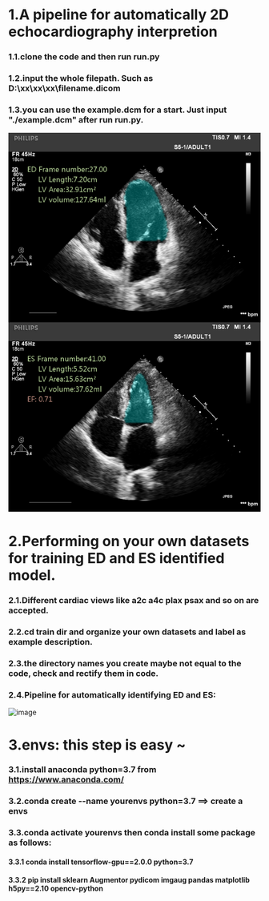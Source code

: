# 1.A pipeline for automatically 2D echocardiography interpretion  
### 1.1.clone the code and then run run.py  
### 1.2.input the whole filepath. Such as D:\xx\xx\xx\filename.dicom
### 1.3.you can use the example.dcm for a start. Just input "./example.dcm" after run run.py. 
![image](https://github.com/hkx97/echo/blob/main/assessment.png)

# 2.Performing on your own datasets for training ED and ES identified model. 
### 2.1.Different cardiac views like a2c a4c plax psax and so on are accepted.
### 2.2.cd train dir and organize your own datasets and label as example description.
### 2.3.the directory names you create maybe not equal to the code, check and rectify them in code.
### 2.4.Pipeline for automatically identifying ED and ES:
![image](https://github.com/hkx97/echo/blob/main/moxing%20.png)
# 3.envs:  this step is easy ~
### 3.1.install anaconda python=3.7 from https://www.anaconda.com/  
### 3.2.conda create --name yourenvs python=3.7  ==> create a envs  
### 3.3.conda activate yourenvs then conda install some package as follows:  
  #### 3.3.1 conda install tensorflow-gpu==2.0.0 python=3.7  
  #### 3.3.2 pip install sklearn Augmentor pydicom imgaug pandas matplotlib h5py==2.10 opencv-python
